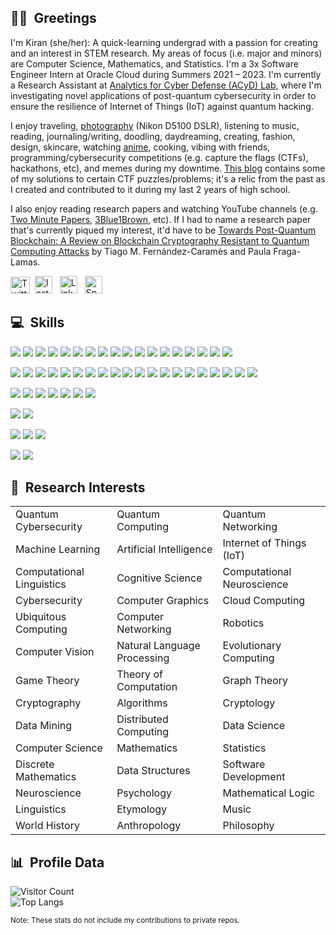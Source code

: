 ## 👋🏽&nbsp; Greetings
I'm Kiran (she/her): A quick-learning undergrad with a passion for creating and an interest in STEM research. My areas of focus (i.e. major and minors) are Computer Science, Mathematics, and Statistics. I'm a 3x Software Engineer Intern at Oracle Cloud during Summers 2021 – 2023. I'm currently a Research Assistant at <a href="https://acyd.fiu.edu" target="_blank">Analytics for Cyber Defense (ACyD) Lab</a>, where I'm investigating novel applications of post-quantum cybersecurity in order to ensure the resilience of Internet of Things (IoT) against quantum hacking.

I enjoy traveling, <a href="https://github.com/lynkos/lynkos/blob/master/PHOTOGRAPHY%20PORTFOLIO.pdf" target="_blank">photography</a> (Nikon D5100 DSLR), listening to music, reading, journaling/writing, doodling, daydreaming, creating, fashion, design, skincare, watching <a href="https://myanimelist.net/profile/lynkos" target="_blank">anime</a>, cooking, vibing with friends, programming/cybersecurity competitions (e.g. capture the flags (CTFs), hackathons, etc), and memes during my downtime. <a href="https://lynkos420.blogspot.com" target="_blank">This blog</a> contains some of my solutions to certain CTF puzzles/problems; it's a relic from the past as I created and contributed to it during my last 2 years of high school.

I also enjoy reading research papers and watching YouTube channels (e.g. <a href="https://www.youtube.com/user/keeroyz" target="_blank">Two Minute Papers</a>, <a href="https://www.youtube.com/c/3blue1brown" target="_blank">3Blue1Brown</a>, etc). If I had to name a research paper that's currently piqued my interest, it'd have to be <a href="https://ieeexplore.ieee.org/document/8967098" target="_blank">Towards Post-Quantum Blockchain: A Review on Blockchain Cryptography Resistant to Quantum Computing Attacks</a> by Tiago M. Fernández-Caramès and Paula Fraga-Lamas.

<a href="https://twitter.com/0xLynkos" target="_blank"><img src="https://upload.wikimedia.org/wikipedia/commons/6/6f/Logo_of_Twitter.svg" width="31px" height="27px" alt="Twitter" /></a>&nbsp; <a href="https://instagr.am/overanalyse" target="_blank"><img src="https://upload.wikimedia.org/wikipedia/commons/9/96/Instagram.svg" width="28px" height="28px" alt="Instagram" /></a> &nbsp; <a href="https://www.linkedin.com/in/kiran-brahmatewari" target="_blank"><img src="https://cdn.worldvectorlogo.com/logos/linkedin-icon-2.svg" width="28px" height="28px" alt="LinkedIn" /></a> &nbsp; <a href="https://open.spotify.com/user/kiwi2mii" target="_blank"><img src="https://upload.wikimedia.org/wikipedia/commons/1/19/Spotify_logo_without_text.svg" width="28px" height="28px" alt="Spotify" /></a>

## 💻&nbsp; Skills
<!-- Code -->
![](https://img.shields.io/static/v1?label=Code&message=Java&logo=oracle&color=39ae39&labelColor=393939&logoColor=white)
![](https://img.shields.io/static/v1?label=Code&message=Python&logo=python&color=39ae39&labelColor=393939&logoColor=white)
![](https://img.shields.io/static/v1?label=Code&message=HTML&logo=html5&color=39ae39&labelColor=393939&logoColor=white)
![](https://img.shields.io/static/v1?label=Code&message=CSS&logo=css3&color=39ae39&labelColor=393939&logoColor=white)
![](https://img.shields.io/static/v1?label=Code&message=C&logo=c&color=39ae39&labelColor=393939&logoColor=white)
![](https://img.shields.io/static/v1?label=Code&message=C%2B%2B&logo=c%2B%2B&color=39ae39&labelColor=393939&logoColor=white)
![](https://img.shields.io/static/v1?label=Code&message=R&logo=r&color=39ae39&labelColor=393939&logoColor=white)
![](https://img.shields.io/static/v1?label=Code&message=JavaScript&logo=javascript&color=39ae39&labelColor=393939&logoColor=white)
![](https://img.shields.io/static/v1?label=Code&message=MySQL&logo=mysql&color=39ae39&labelColor=393939&logoColor=white)
![](https://img.shields.io/static/v1?label=Code&message=JSON&logo=json&color=39ae39&labelColor=393939&logoColor=white)
![](https://img.shields.io/static/v1?label=Code&message=Vue&logo=vue.js&color=39ae39&labelColor=393939&logoColor=white)
![](https://img.shields.io/static/v1?label=Code&message=React&logo=react&color=39ae39&labelColor=393939&logoColor=white)
![](https://img.shields.io/static/v1?label=Code&message=Bootstrap&logo=bootstrap&color=39ae39&labelColor=393939&logoColor=white)
![](https://img.shields.io/static/v1?label=Code&message=Terraform&logo=terraform&color=39ae39&labelColor=393939&logoColor=white)
![](https://img.shields.io/static/v1?label=Code&message=LaTeX&logo=latex&color=39ae39&labelColor=393939&logoColor=white)
![](https://img.shields.io/static/v1?label=Code&message=Markdown&logo=markdown&color=39ae39&labelColor=393939&logoColor=white)
![](https://img.shields.io/static/v1?label=Code&message=Qiskit&logo=qiskit&color=39ae39&labelColor=393939&logoColor=white)
![](https://img.shields.io/static/v1?label=Code&message=YAML&logo=yaml&color=39ae39&labelColor=393939&logoColor=white)

<!-- Tools -->
![](https://img.shields.io/static/v1?label=Tools&message=Git&logo=git&color=ae3939&labelColor=393939&logoColor=white)
![](https://img.shields.io/static/v1?label=Tools&message=GitHub&logo=github&color=ae3939&labelColor=393939&logoColor=white)
![](https://img.shields.io/static/v1?label=Tools&message=Bitbucket&logo=bitbucket&color=ae3939&labelColor=393939&logoColor=white)
![](https://img.shields.io/static/v1?label=Tools&message=Grafana&logo=grafana&color=ae3939&labelColor=393939&logoColor=white)
![](https://img.shields.io/static/v1?label=Tools&message=Jira&logo=jira&color=ae3939&labelColor=393939&logoColor=white)
![](https://img.shields.io/static/v1?label=Tools&message=Confluence&logo=confluence&color=ae3939&labelColor=393939&logoColor=white)
![](https://img.shields.io/static/v1?label=Tools&message=VMware+Fusion&logo=vmware&color=ae3939&labelColor=393939&logoColor=white)
![](https://img.shields.io/static/v1?label=Tools&message=Homebrew&logo=homebrew&color=ae3939&labelColor=393939&logoColor=white)
![](https://img.shields.io/static/v1?label=Tools&message=Vim&logo=vim&color=ae3939&labelColor=393939&logoColor=white)
![](https://img.shields.io/static/v1?label=Tools&message=Maven&logo=apache+maven&color=ae3939&labelColor=393939&logoColor=white)
![](https://img.shields.io/static/v1?label=Tools&message=Spring+Framework&logo=spring&color=ae3939&labelColor=393939&logoColor=white)
![](https://img.shields.io/static/v1?label=Tools&message=Jupyter&logo=jupyter&color=ae3939&labelColor=393939&logoColor=white)
![](https://img.shields.io/static/v1?label=Tools&message=Conda&logo=anaconda&color=ae3939&labelColor=393939&logoColor=white)
![](https://img.shields.io/static/v1?label=Tools&message=Prometheus&logo=prometheus&color=ae3939&labelColor=393939&logoColor=white)
![](https://img.shields.io/static/v1?label=Tools&message=Slack&logo=slack&color=ae3939&labelColor=393939&logoColor=white)
![](https://img.shields.io/static/v1?label=Tools&message=GIMP&logo=gimp&color=ae3939&labelColor=393939&logoColor=white)
![](https://img.shields.io/static/v1?label=Tools&message=MongoDB&logo=mongodb&color=ae3939&labelColor=393939&logoColor=white)
![](https://img.shields.io/static/v1?label=Tools&message=Postman&logo=postman&color=ae3939&labelColor=393939&logoColor=white)
![](https://img.shields.io/static/v1?label=Tools&message=Docker&logo=docker&color=ae3939&labelColor=393939&logoColor=white)
![](https://img.shields.io/static/v1?label=Tools&message=Oracle+Cloud&logo=oracle&color=ae3939&labelColor=393939&logoColor=white)

<!-- IDE -->
![](https://img.shields.io/static/v1?label=IDE&message=Visual+Studio+Code&logo=visual+studio+code&color=a03fc0&labelColor=393939&logoColor=white)
![](https://img.shields.io/static/v1?label=IDE&message=IntelliJ+IDEA&logo=intellij+idea&color=a03fc0&labelColor=393939&logoColor=white)
![](https://img.shields.io/static/v1?label=IDE&message=PyCharm&logo=pycharm&color=a03fc0&labelColor=393939&logoColor=white)
![](https://img.shields.io/static/v1?label=IDE&message=Eclipse&logo=eclipse&color=a03fc0&labelColor=393939&logoColor=white)
![](https://img.shields.io/static/v1?label=IDE&message=WebStorm&logo=webstorm&color=a03fc0&labelColor=393939&logoColor=white)
![](https://img.shields.io/static/v1?label=IDE&message=RStudio&logo=rstudio&color=a03fc0&labelColor=393939&logoColor=white)
![](https://img.shields.io/static/v1?label=IDE&message=Sublime+Text&logo=sublime+text&color=a03fc0&labelColor=393939&logoColor=white)

<!-- Shell -->
![](https://img.shields.io/static/v1?label=Shell&message=iTerm2+(Bash)&logo=gnu+bash&color=white&labelColor=393939&logoColor=white)
![](https://img.shields.io/static/v1?label=Shell&message=iTerm2+(Zsh)&logo=zsh&color=white&labelColor=393939&logoColor=white)

<!-- OS -->
![](https://img.shields.io/static/v1?label=OS&message=macOS&logo=apple&color=3f7fc0&labelColor=393939&logoColor=white)
![](https://img.shields.io/static/v1?label=OS&message=Ubuntu&logo=ubuntu&color=3f7fc0&labelColor=393939&logoColor=white)
![](https://img.shields.io/static/v1?label=OS&message=Windows&logo=windows&color=3f7fc0&labelColor=393939&logoColor=white)

<!-- Languages -->
![](https://img.shields.io/static/v1?label=Languages&message=English&color=c0713f&labelColor=393939)
![](https://img.shields.io/static/v1?label=Languages&message=Dutch&color=c0713f&labelColor=393939)

## 🔬&nbsp; Research Interests
<table>
  <tr>
   <td>Quantum Cybersecurity</td>
   <td>Quantum Computing</td>
   <td>Quantum Networking</td>
 </tr>
 <tr>
   <td>Machine Learning</td>
   <td>Artificial Intelligence</td>
   <td>Internet of Things (IoT)</td>
 </tr>
 <tr>
   <td>Computational Linguistics</td>
   <td>Cognitive Science</td>
   <td>Computational Neuroscience</td>
 </tr>
 <tr>
    <td>Cybersecurity</td>
    <td>Computer Graphics</td>
    <td>Cloud Computing</td>
 </tr>
 <tr>
    <td>Ubiquitous Computing</td>
    <td>Computer Networking</td>
    <td>Robotics</td>
 </tr>
 <tr>
    <td>Computer Vision</td>
    <td>Natural Language Processing</td>
    <td>Evolutionary Computing</td>
 </tr>
 <tr>
    <td>Game Theory</td>
    <td>Theory of Computation</td>
    <td>Graph Theory</td>
 </tr>
 <tr>
    <td>Cryptography</td>
    <td>Algorithms</td>
    <td>Cryptology</td>
 </tr>
 <tr>
    <td>Data Mining</td>
    <td>Distributed Computing</td>
    <td>Data Science</td>
 </tr>
 <tr>
    <td>Computer Science</td>
    <td>Mathematics</td>
    <td>Statistics</td>
 </tr>
 <tr>
    <td>Discrete Mathematics</td>
    <td>Data Structures</td>
    <td>Software Development</td>
 </tr>
 <tr>
    <td>Neuroscience</td>
    <td>Psychology</td>
    <td>Mathematical Logic</td>
 </tr>
 <tr>
    <td>Linguistics</td>
    <td>Etymology</td>
    <td>Music</td>
 </tr>
  <tr>
    <td>World History</td>
    <td>Anthropology</td>
    <td>Philosophy</td>
 </tr>
</table>

## 📊&nbsp; Profile Data
![Visitor Count](https://profile-counter.glitch.me/lynkos/count.svg)<br>
![Top Langs](https://github-readme-stats.vercel.app/api/top-langs/?username=lynkos&hide_border=true&langs_count=5&layout=donut&theme=chartreuse-dark)

<sup>Note: These stats do not include my contributions to private repos.</sup>
